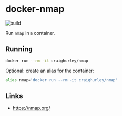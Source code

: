 # docker-nmap

![build](https://github.com/craighurley/docker-nmap/workflows/build/badge.svg)

Run `nmap` in a container.

## Running

```sh
docker run --rm -it craighurley/nmap
```

Optional: create an alias for the container:

```sh
alias nmap='docker run --rm -it craighurley/nmap'
```

## Links

-  <https://nmap.org/>
